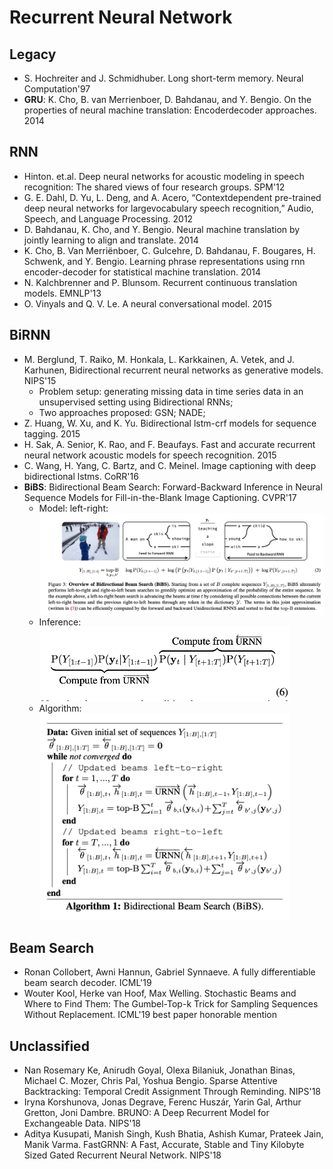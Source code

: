 # Recurrent Neural Network

## Legacy
- S. Hochreiter and J. Schmidhuber. Long short-term memory. Neural Computation'97
- **GRU**: K. Cho, B. van Merrienboer, D. Bahdanau, and Y. Bengio. On the properties of neural machine translation: Encoderdecoder approaches. 2014

## RNN
- Hinton. et.al. Deep neural networks for acoustic modeling in speech recognition: The shared views of four research groups. SPM'12
- G. E. Dahl, D. Yu, L. Deng, and A. Acero, “Contextdependent pre-trained deep neural networks for largevocabulary speech recognition,” Audio, Speech, and Language Processing. 2012
- D. Bahdanau, K. Cho, and Y. Bengio. Neural machine translation by jointly learning to align and translate. 2014
- K. Cho, B. Van Merriënboer, C. Gulcehre, D. Bahdanau, F. Bougares, H. Schwenk, and Y. Bengio. Learning phrase representations using rnn encoder-decoder for statistical machine translation. 2014
- N. Kalchbrenner and P. Blunsom. Recurrent continuous translation models. EMNLP'13
- O. Vinyals and Q. V. Le. A neural conversational model. 2015

## BiRNN
- M. Berglund, T. Raiko, M. Honkala, L. Karkkainen, A. Vetek, and J. Karhunen, Bidirectional recurrent neural networks as generative models. NIPS'15
	- Problem setup: generating missing data in time series data in an unsupervised setting using Bidirectional RNNs;
	- Two approaches proposed: GSN; NADE;
-  Z. Huang, W. Xu, and K. Yu. Bidirectional lstm-crf models for sequence tagging. 2015
- H. Sak, A. Senior, K. Rao, and F. Beaufays. Fast and accurate recurrent neural network acoustic models for speech recognition. 2015
- C. Wang, H. Yang, C. Bartz, and C. Meinel. Image captioning with deep bidirectional lstms. CoRR'16
- **BiBS**: Bidirectional Beam Search: Forward-Backward Inference in Neural Sequence Models for Fill-in-the-Blank Image Captioning. CVPR'17
	- Model: left-right:\
		<img src="/DL/images/rnn/bibs-1.png" alt="drawing" width="500"/>
	- Inference:\
		<img src="/DL/images/rnn/bibs-2.png" alt="drawing" width="400"/>
	- Algorithm:\
		<img src="/DL/images/rnn/bibs-3.png" alt="drawing" width="400"/>

## Beam Search
- Ronan Collobert, Awni Hannun, Gabriel Synnaeve. A fully differentiable beam search decoder. ICML'19
- Wouter Kool, Herke van Hoof, Max Welling. Stochastic Beams and Where to Find Them: The Gumbel-Top-k Trick for Sampling Sequences Without Replacement. ICML'19 best paper honorable mention

## Unclassified
- Nan Rosemary Ke, Anirudh Goyal, Olexa Bilaniuk, Jonathan Binas, Michael C. Mozer, Chris Pal, Yoshua Bengio. Sparse Attentive Backtracking: Temporal Credit Assignment Through Reminding. NIPS'18
- Iryna Korshunova, Jonas Degrave, Ferenc Huszár, Yarin Gal, Arthur Gretton, Joni Dambre. BRUNO: A Deep Recurrent Model for Exchangeable Data. NIPS'18
- Aditya Kusupati, Manish Singh, Kush Bhatia, Ashish Kumar, Prateek Jain, Manik Varma. FastGRNN: A Fast, Accurate, Stable and Tiny Kilobyte Sized Gated Recurrent Neural Network. NIPS'18